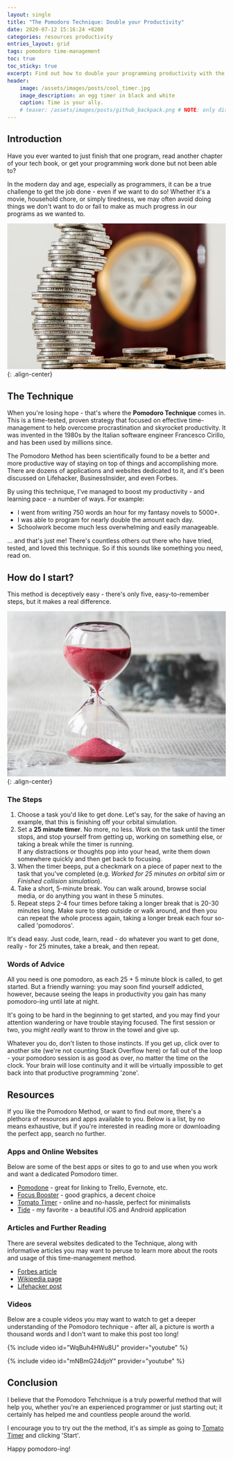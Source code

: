```yaml
---
layout: single
title: "The Pomodoro Technique: Double your Productivity"
date: 2020-07-12 15:16:24 +0200
categories: resources productivity
entries_layout: grid
tags: pomodoro time-management
toc: true
toc_sticky: true
excerpt: Find out how to double your programming productivity with the globally-used Pomodoro time-management technique.
header:
    image: /assets/images/posts/cool_timer.jpg
    image_description: an egg timer in black and white
    caption: Time is your ally.
    # teaser: /assets/images/posts/github_backpack.png # NOTE: only displays with blog having: 'entries_layout: grid'
---
```


## Introduction
Have you ever wanted to just finish that one program, read another chapter of your tech book, or get your programming work done but not been able to?

In the modern day and age, especially as programmers, it can be a true challenge to get the job done - even if we want to do so! Whether it's a movie, household chore, or simply tiredness, we may often avoid doing things we don't want to do or fail to make as much progress in our programs as we wanted to.

![coins and pomodoro](/assets/images/posts/pomo_coins.jpg){: .align-center}

## The Technique
When you're losing hope - that's where the **Pomodoro Technique** comes in. This is a time-tested, proven strategy that focused on effective time-management to help overcome procrastination and skyrocket productivity. It was invented in the 1980s by the Italian software engineer Francesco Cirillo, and has been used by millions since.

The Pomodoro Method has been scientifically found to be a better and more productive way of staying on top of things and accomplishing more. There are dozens of applications and websites dedicated to it, and it's been discussed on Lifehacker, BusinessInsider, and even Forbes.

By using this technique, I've managed to boost my productivity - and learning pace - a number of ways. For example:
- I went from writing 750 words an hour for my fantasy novels to 5000+.
- I was able to program for nearly double the amount each day.
- Schoolwork become much less overwhelming and easily manageable.

... and that's just me! There's countless others out there who have tried, tested, and loved this technique. So if this sounds like something you need, read on.


## How do I start?

This method is deceptively easy - there's only five, easy-to-remember steps, but it makes a real difference.

![trickling red sand in hourglass](/assets/images/posts/hourglass.jpg){: .align-center}

### The Steps

1.  Choose a task you'd like to get done. Let's say, for the sake of having an example, that this is finishing off your orbital simulation.
2. Set a **25 minute timer**. No more, no less. Work on the task until the timer stops, and stop yourself from getting up, working on something else, or taking a break while the timer is running. <br>If any distractions or thoughts pop into your head, write them down somewhere quickly and then get back to focusing.
3. When the timer beeps, put a checkmark on a piece of paper next to the task that you've completed (e.g. *Worked for 25 minutes on orbital sim* or *Finished collision simulation*).
4. Take a short, 5-minute break. You can walk around, browse social media, or do anything you want in these 5 minutes.
5. Repeat steps 2-4 four times before taking a longer break that is 20-30 minutes long. Make sure to step outside or walk around, and then you can repeat the whole process again, taking a longer break each four so-called 'pomodoros'.

It's dead easy. Just code, learn, read - do whatever you want to get done, really - for 25 minutes, take a break, and then repeat. 

### Words of Advice

All you need is one pomodoro, as each 25 + 5 minute block is called, to get started. But a friendly warning: you may soon find yourself addicted, however, because seeing the leaps in productivity you gain has many pomodoro-ing until late at night.

It's going to be hard in the beginning to get started, and you may find your attention wandering or have trouble staying focused. The first session or two, you might *really* want to throw in the towel and give up.

Whatever you do, don't listen to those instincts. If you get up, click over to another site (we're not counting Stack Overflow here) or fall out of the loop - your pomodoro session is as good as over, no matter the time on the clock. Your brain will lose continuity and it will be virtually impossible to get back into that productive programming 'zone'.

## Resources

If you like the Pomodoro Method, or want to find out more, there's a plethora of resources and apps available to you. Below is a list, by no means exhaustive, but if you're interested in reading more or downloading the perfect app, search no further.

### Apps and Online Websites
Below are some of the best apps or sites to go to and use when you work and want a dedicated Pomodoro timer.

- [Pomodone](https://pomodoneapp.com/) - great for linking to Trello, Evernote, etc.
- [Focus Booster](https://www.focusboosterapp.com/) - good graphics, a decent choice
- [Tomato Timer](https://tomato-timer.com/) - online and no-hassle, perfect for minimalists
- [Tide](https://tide.fm/en_US/) - my favorite - a beautiful iOS and Android application

### Articles and Further Reading

There are several websites dedicated to the Technique, along with informative articles you may want to peruse to learn more about the roots and usage of this time-management method.

- [Forbes article](https://www.forbes.com/sites/bryancollinseurope/2020/03/03/the-pomodoro-technique/#425446003985)
- [Wikipedia page](https://en.wikipedia.org/wiki/Pomodoro_Technique)
- [Lifehacker post](https://lifehacker.com/productivity-101-a-primer-to-the-pomodoro-technique-1598992730)


### Videos

Below are a couple videos you may want to watch to get a deeper understanding of the Pomodoro technique - after all, a picture is worth a thousand words and I don't want to make this post too long!

{% include video id="WqBuh4HWu8U" provider="youtube" %}

{% include video id="mNBmG24djoY" provider="youtube" %}

## Conclusion
I believe that the Pomodoro Tehchnique is a truly powerful method that will help you, whether you're an experienced programmer or just starting out; it certainly has helped me and countless people around the world.

I encourage you to try out the the method, it's as simple as going to [Tomato Timer](https://tomato-timer.com/) and clicking 'Start'.

Happy pomodoro-ing!